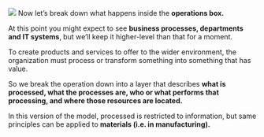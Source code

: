 ![](Journal/Jeff/Business%20stuff/1%20Luminous%20Meta%20Model/01%20What%20is%20a%20Meta%20Model?/attachments/Pasted%20image%2020231101131208.png)
Now let’s break down what happens inside the **operations box.**

At this point you might expect to see **business processes, departments and IT systems**, but we’ll keep it higher-level than that for a moment.

To create products and services to offer to the wider environment, the organization must process or transform something into something that has value.

So we break the operation down into a layer that describes **what is processed, what the processes are, who or what performs that processing, and where those resources are located.**

In this version of the model, processed is restricted to information, but same principles can be applied to **materials (i.e. in manufacturing).**
